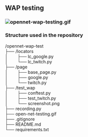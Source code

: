 ## WAP testing
### ![opennet-wap-testing.gif](opennet-wap-testing.gif)

### Structure used in the repository
/opennet-wap-test  
├── /locators  
│ &nbsp;&nbsp;&nbsp;&nbsp;&nbsp;&nbsp;&nbsp;├── lc_google.py  
│ &nbsp;&nbsp;&nbsp;&nbsp;&nbsp;&nbsp;&nbsp;└── lc_twitch.py  
├── /page  
│ &nbsp;&nbsp;&nbsp;&nbsp;&nbsp;&nbsp;&nbsp;├── base_page.py  
│ &nbsp;&nbsp;&nbsp;&nbsp;&nbsp;&nbsp;&nbsp;├── google.py  
│ &nbsp;&nbsp;&nbsp;&nbsp;&nbsp;&nbsp;&nbsp;└── twitch.py  
├── /test_wap  
│ &nbsp;&nbsp;&nbsp;&nbsp;&nbsp;&nbsp;&nbsp;├── conftest.py  
│ &nbsp;&nbsp;&nbsp;&nbsp;&nbsp;&nbsp;&nbsp;├── test_twitch.py  
│ &nbsp;&nbsp;&nbsp;&nbsp;&nbsp;&nbsp;&nbsp;└── screenshot.png  
├── recording.py  
├── open-net-testing.gif  
├── .gitignore  
├── README.md  
└── requirements.txt
